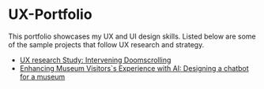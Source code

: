 # UX-Portfolio
This portfolio showcases my UX and UI design skills. Listed below are some of the sample projects that follow UX research and strategy.
- [UX research Study: Intervening Doomscrolling](https://github.com/sahar119/UX-Portfolio/blob/main/Case%20Study%201/doom.md)
- [Enhancing Museum Visitors`s Experience with AI: Designing a chatbot for a museum](https://github.com/sahar119/UX-Portfolio/blob/main/Case%20Study%202/chatbot.md)
